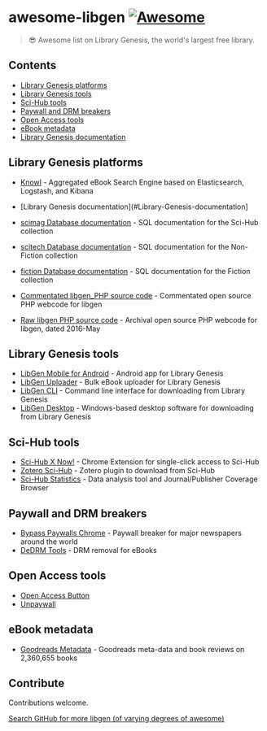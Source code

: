 # awesome-libgen [![Awesome](https://awesome.re/badge.svg)](https://awesome.re)

> 😎 Awesome list on Library Genesis, the world's largest free library.

## Contents

- [Library Genesis platforms](#Library-Genesis-platforms)
- [Library Genesis tools](#Library-Genesis-tools)
- [Sci-Hub tools](#Sci-Hub-tools)
- [Paywall and DRM breakers](#Paywall-and-DRM-breakers)
- [Open Access tools](#Open-Access-tools)
- [eBook metadata](#eBook-metadata)
- [Library Genesis documentation](#Library-Genesis-documentation)

## Library Genesis platforms

- [Knowl](https://gitlab.com/lucidhack/knowl) - Aggregated eBook Search Engine based on Elasticsearch, Logstash, and Kibana


- [Library Genesis documentation](#Library-Genesis-documentation]
- [scimag Database documentation](https://gitlab.com/lucidhack/knowl/-/wikis/References/Libgen-Articles-Tables) - SQL documentation for the Sci-Hub collection
- [scitech Database documentation](https://gitlab.com/lucidhack/knowl/-/wikis/References/Libgen-Science-Tables) - SQL documentation for the Non-Fiction collection
- [fiction Database documentation](https://gitlab.com/lucidhack/knowl/-/wikis/References/Libgen-Fiction-Tables) - SQL documentation for the Fiction collection
- [Commentated libgen_PHP source code](https://gitlab.com/libgen1/libgen_webcode) - Commentated open source PHP webcode for libgen
- [Raw libgen PHP source code](https://github.com/adulau/Library-Genesis) - Archival open source PHP webcode for libgen, dated 2016-May

## Library Genesis tools

- [LibGen Mobile for Android](https://github.com/manuelvargastapia/libgen_mobile_app) - Android app for Library Genesis
- [LibGen Uploader](https://github.com/ftruzzi/libgen_uploader) - Bulk eBook uploader for Library Genesis
- [LibGen CLI](https://github.com/ciehanski/libgen-cli) - Command line interface for downloading from Library Genesis
- [LibGen Desktop](https://github.com/libgenapps/LibgenDesktop) - Windows-based desktop software for downloading from Library Genesis

## Sci-Hub tools

- [Sci-Hub X Now!](https://github.com/gchenfc/sci-hub-now) - Chrome Extension for single-click access to Sci-Hub
- [Zotero Sci-Hub](https://github.com/ethanwillis/zotero-scihub) - Zotero plugin to download from Sci-Hub
- [Sci-Hub Statistics](https://github.com/greenelab/scihub) - Data analysis tool and Journal/Publisher Coverage Browser

## Paywall and DRM breakers

- [Bypass Paywalls Chrome](https://github.com/iamadamdev/bypass-paywalls-chrome) - Paywall breaker for major newspapers around the world
- [DeDRM Tools](https://github.com/apprenticeharper/DeDRM_tools/) - DRM removal for eBooks

## Open Access tools

- [Open Access Button](https://github.com/ourresearch/oadoi)
- [Unpaywall](https://github.com/ourresearch/oadoi)

## eBook metadata

- [Goodreads Metadata](https://github.com/MengtingWan/goodreads) - Goodreads meta-data and book reviews on 2,360,655 books

## Contribute

Contributions welcome.

[Search GitHub for more libgen (of varying degrees of awesome)](https://github.com/search?o=desc&p=10&q=libgen)
